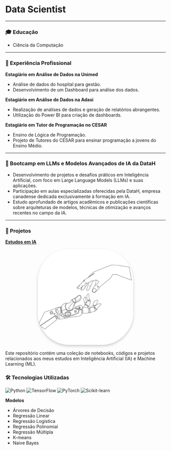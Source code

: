 # Data Scientist
---

### 🎓 Educação
- Ciência da Computação

---

### 💼 Experiência Profissional
**Estagiário em Análise de Dados na Unimed**  
- Análise de dados do hospital para gestão.  
- Desenvolvimento de um Dashboard para análise dos dados.

**Estagiário em Análise de Dados na Adasi**  
- Realização de análises de dados e geração de relatórios abrangentes.  
- Utilização do Power BI para criação de dashboards.

**Estagiário em Tutor de Programação no CESAR**  
- Ensino de Lógica de Programação.  
- Projeto de Tutores do CESAR para ensinar programação a jovens do Ensino Médio.

---

### 🚀 Bootcamp em LLMs e Modelos Avançados de IA da DataH
- Desenvolvimento de projetos e desafios práticos em Inteligência Artificial, com foco em Large Language Models (LLMs) e suas aplicações.  
- Participação em aulas especializadas oferecidas pela DataH, empresa canadense dedicada exclusivamente à formação em IA.  
- Estudo aprofundado de artigos acadêmicos e publicações científicas sobre arquiteturas de modelos, técnicas de otimização e avanços recentes no campo da IA.

---


### 📂 Projetos
[**Estudos em IA**](https://github.com/LuizAz3vedo/AI-Study)  

<div align="center">
  <img src="/assets/ml.jpg" alt="Machine Learning" style="width: 300px; border-radius: 100px; box-shadow: 0 4px 8px rgba(0, 0, 0, 0.2);">
</div>

Este repositório contém uma coleção de notebooks, códigos e projetos relacionados aos meus estudos em Inteligência Artificial (IA) e Machine Learning (ML).

### 🛠️ Tecnologias Utilizadas
![Python](https://img.shields.io/badge/Python-3776AB?style=for-the-badge&logo=python&logoColor=white)
![TensorFlow](https://img.shields.io/badge/TensorFlow-FF6F00?style=for-the-badge&logo=tensorflow&logoColor=white)
![PyTorch](https://img.shields.io/badge/PyTorch-EE4C2C?style=for-the-badge&logo=pytorch&logoColor=white)
![Scikit-learn](https://img.shields.io/badge/Scikit_learn-F7931E?style=for-the-badge&logo=scikit-learn&logoColor=white) 

**Modelos**  
- Árvores de Decisão  
- Regressão Linear  
- Regressão Logística  
- Regressão Polinomial  
- Regressão Múltipla  
- K-means  
- Naive Bayes
